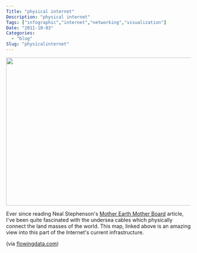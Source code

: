 ```yaml
---
Title: "physical internet"
Description: "physical internet"
Tags: ["infographic","internet","networking","visualization"]
Date: "2011-10-03"
Categories:
  - "blog"
Slug: "physicalinternet"
---
```

<p><a href="http://flowingdata.com/2011/10/03/submarine-cable-system-connecting-the-world/" target="_blank"><img alt="" src="http://flowingdata.com/wp-content/uploads/2011/10/Submarine-cable-map-625x405.png" title="submarine cable map" class="alignnone" width="625" height="405" /></a></p><p>Ever since reading Neal Stephenson's <a href="http://www.wired.com/wired/archive/4.12/ffglass_pr.html" title="mother earth mother board" target="_blank">Mother Earth Mother Board</a> article, I've been quite fascinated with the undersea cables which physically connect the land masses of the world. This map, linked above is an amazing view into this part of the Internet's current infrastructure.</p><p>(via <a href="http://flowingdata.com/2011/10/03/submarine-cable-system-connecting-the-world/" title="Flowing Data" target="_blank">flowingdata.com</a>)</p>
